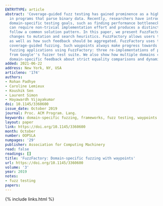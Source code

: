 ```yaml
---
ENTRYTYPE: article
abstract: 'Coverage-guided fuzz testing has gained prominence as a highly effective method of finding security vulnerabilities such as buffer overflows
  in programs that parse binary data. Recently, researchers have introduced various specializations to the coverage-guided fuzzing algorithm for different
  domain-specific testing goals, such as finding performance bottlenecks, generating valid inputs, handling magic-byte comparisons, etc. Each such solution
  can require non-trivial implementation effort and produces a distinct variant of a fuzzing tool. We observe that many of these domain-specific solutions
  follow a common solution pattern. In this paper, we present FuzzFactory, a framework for developing domain-specific fuzzing applications without requiring
  changes to mutation and search heuristics. FuzzFactory allows users to specify the collection of dynamic domain-specific feedback during test execution,
  as well as how such feedback should be aggregated. FuzzFactory uses this information to selectively save intermediate inputs, called waypoints, to augment
  coverage-guided fuzzing. Such waypoints always make progress towards domain-specific multi-dimensional objectives. We instantiate six domain-specific
  fuzzing applications using FuzzFactory: three re-implementations of prior work and three novel solutions, and evaluate their effectiveness on benchmarks
  from Google''s fuzzer test suite. We also show how multiple domains can be composed to perform better than the sum of their parts. For example, we combine
  domain-specific feedback about strict equality comparisons and dynamic memory allocations, to enable the automatic generation of LZ4 bombs and PNG bombs.'
added: 2021-06-22
address: New York, NY, USA
articleno: '174'
authors:
- Rohan Padhye
- Caroline Lemieux
- Koushik Sen
- Laurent Simon
- Hayawardh Vijayakumar
doi: 10.1145/3360600
issue_date: October 2019
journal: Proc. ACM Program. Lang.
keywords: domain-specific fuzzing, frameworks, fuzz testing, waypoints
layout: paper
link: https://doi.org/10.1145/3360600
month: October
number: OOPSLA
numpages: '29'
publisher: Association for Computing Machinery
read: false
readings: []
title: 'FuzzFactory: Domain-specific fuzzing with waypoints'
url: https://doi.org/10.1145/3360600
volume: '3'
year: 2019
notes:
- fuzz testing
papers:
---
```

{% include links.html %}
